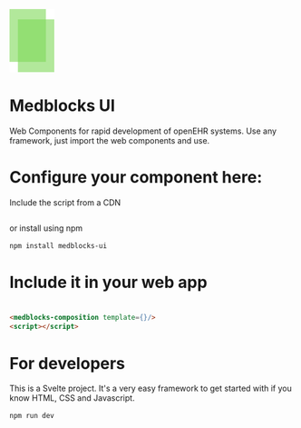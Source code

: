 ![medblocks ui logo](./public/medblocks-ui-medium.png)

# Medblocks UI
Web Components for rapid development of openEHR systems. Use any framework, just import the web components and use.

# Configure your component here:
Include the script from a CDN
```

```
or install using npm
```sh
npm install medblocks-ui
```

# Include it in your web app

```html

<medblocks-composition template={}/>
<script></script>

```


# For developers
This is a Svelte project. It's a very easy framework to get started with if you know HTML, CSS and Javascript. 
```
npm run dev
```
